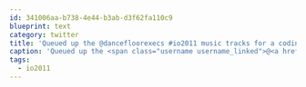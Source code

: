 ```yaml
---
id: 341006aa-b738-4e44-b3ab-d3f62fa110c9
blueprint: text
category: twitter
title: 'Queued up the @dancefloorexecs #io2011 music tracks for a coding session tonight'
caption: 'Queued up the <span class="username username_linked">@<a href="https://twitter.com/dancefloorexecs" title="DancefloorExecutives">dancefloorexecs</a></span> <span class="hashtag hashtag_local">#<a href="http://tweettemp.darylchymko.ca/?tag=io2011">io2011</a> music tracks for a coding session tonight'
tags:
  - io2011
---
```

